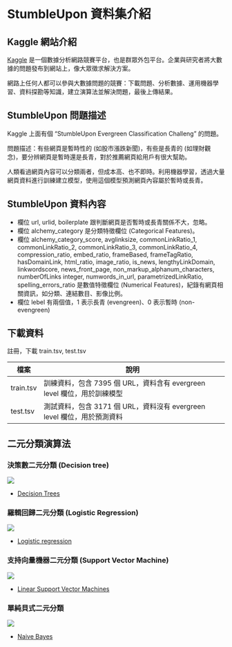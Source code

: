 # StumbleUpon 資料集介紹

## Kaggle 網站介紹
[Kaggle](https://www.kaggle.com/) 是一個數據分析網路競賽平台，也是群眾外包平台。企業與研究者將大數據的問題發布到網站上，像大眾徵求解決方案。

網路上任何人都可以參與大數據問題的競賽：下載問題、分析數據、運用機器學習、資料探勘等知識，建立演算法並解決問題，最後上傳結果。

## StumbleUpon 問題描述
Kaggle 上面有個 “StumbleUpon Evergreen Classification Challeng” 的問題。

問題描述：有些網頁是暫時性的 (如股市漲跌新聞)，有些是長青的 (如理財觀念)，要分辨網頁是暫時還是長青，對於推薦網頁給用戶有很大幫助。

人類看過網頁內容可以分類兩者，但成本高、也不即時。利用機器學習，透過大量網頁資料進行訓練建立模型，使用這個模型預測網頁內容屬於暫時或長青。

## StumbleUpon 資料內容
- 欄位 url, urlid, boilerplate 跟判斷網頁是否暫時或長青關係不大，忽略。
- 欄位 alchemy_category 是分類特徵欄位 (Categorical Features)。
- 欄位 alchemy_category_score, avglinksize, commonLinkRatio_1, commonLinkRatio_2, commonLinkRatio_3, commonLinkRatio_4, compression_ratio, embed_ratio, frameBased, frameTagRatio, hasDomainLink, html_ratio, image_ratio, is_news, lengthyLinkDomain, linkwordscore, news_front_page, non_markup_alphanum_characters, numberOfLinks integer, numwords_in_url, parametrizedLinkRatio, spelling_errors_ratio 是數值特徵欄位 (Numerical Features)，紀錄有網頁相關資訊，如分類、連結數目、影像比例。
- 欄位 lebel 有兩個值，1 表示長青 (evengreen)、0 表示暫時 (non-evengreen)

## 下載資料
註冊，下載 train.tsv, test.tsv

檔案 | 說明
-----|------
train.tsv | 訓練資料，包含 7395 個 URL，資料含有 evergreen level 欄位，用於訓練模型
test.tsv  | 測試資料，包含 3171 個 URL，資料沒有 evergreen level 欄位，用於預測資料
 
## 二元分類演算法

### 決策數二元分類 (Decision tree)
![](https://upload.wikimedia.org/wikipedia/commons/a/ad/Decision-Tree-Elements.png)
- [Decision Trees](http://spark.apache.org/docs/latest/mllib-decision-tree.html)

### 羅輯回歸二元分類 (Logistic Regression)
![](https://upload.wikimedia.org/wikipedia/commons/thumb/3/3a/Linear_regression.svg/440px-Linear_regression.svg.png)
- [Logistic regression](http://spark.apache.org/docs/latest/mllib-linear-methods.html#logistic-regression)

### 支持向量機器二元分類 (Support Vector Machine)
![](https://upload.wikimedia.org/wikipedia/commons/thumb/2/2a/Svm_max_sep_hyperplane_with_margin.png/445px-Svm_max_sep_hyperplane_with_margin.png)
- [Linear Support Vector Machines](http://spark.apache.org/docs/latest/mllib-linear-methods.html#linear-support-vector-machines-svms)

### 單純貝式二元分類
![](https://wikimedia.org/api/rest_v1/media/math/render/svg/f2c8595ffd1c98706f679d2586ccb73c95336d71)
- [Naive Bayes](http://spark.apache.org/docs/latest/mllib-naive-bayes.html)
